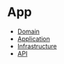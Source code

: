 # App
* [Domain](App.Domain/README.md)
* [Application](App.Application/README.md)
* [Infrastructure](App.Infrastructure/README.md)
* [API](App.Api/README.md)
